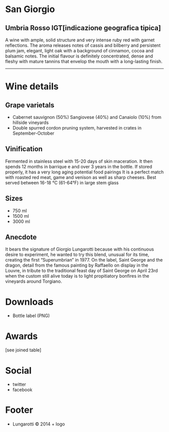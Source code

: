 
# San Giorgio
## Umbria Rosso IGT[indicazione geografica tipica]

A wine with ample, solid structure and very intense ruby red with garnet reflections. The aroma releases notes of cassis and bilberry and persistent plum jam, elegant, light oak with a background of cinnamon, cocoa and balsamic notes. The initial flavour is definitely concentrated, dense and fleshy with mature tannins that envelop the mouth with a long-lasting finish.

-----

# Wine details

## Grape varietals

- Cabernet sauvignon (50%) Sangiovese (40%) and Canaiolo (10%) from hillside vineyards
- Double spurred cordon pruning system, harvested in crates in September-October

## Vinification

Fermented in stainless steel with 15-20 days of skin maceration. It then spends 12 months in barrique e and over 3 years in the bottle. If stored properly, it has a very long aging potential
food pairings
It is a perfect match with roasted red meat, game and venison as well as sharp cheeses. Best served between 16-18 °C (61-64°F) in large stem glass

## Sizes

- 750 ml
- 1500 ml
- 3000 ml

## Anecdote

It bears the signature of Giorgio Lungarotti because with his continuous desire to experiment, he wanted to try this blend, unusual for its time, creating the first “Superumbrian” in 1977. On the label, Saint George and the dragon, detail from the famous painting by Raffaello on display in the Louvre, in tribute to the traditional feast day of Saint George on April 23rd when the custom still alive today is to light propitiatory bonfires in the vineyards around Torgiano.

# Downloads

-	Bottle label (PNG)

# Awards

[see joined table]

# Social

- twitter
- facebook

# Footer

- Lungarotti © 2014 + logo
